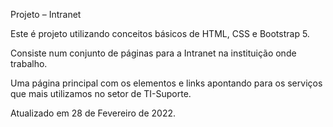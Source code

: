 ﻿Projeto – Intranet


Este é projeto utilizando conceitos básicos de HTML, CSS e Bootstrap 5.

Consiste num conjunto de páginas para a Intranet na instituição onde trabalho.

Uma página principal com os elementos e links apontando para os serviços que mais utilizamos no setor de TI-Suporte.

Atualizado em 28 de Fevereiro de 2022.

